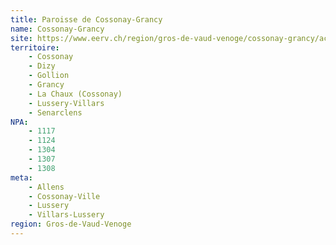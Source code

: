 ```yaml
---
title: Paroisse de Cossonay-Grancy
name: Cossonay-Grancy
site: https://www.eerv.ch/region/gros-de-vaud-venoge/cossonay-grancy/accueil
territoire:
    - Cossonay
    - Dizy
    - Gollion
    - Grancy
    - La Chaux (Cossonay)
    - Lussery-Villars
    - Senarclens
NPA:
    - 1117
    - 1124
    - 1304
    - 1307
    - 1308
meta:
    - Allens
    - Cossonay-Ville
    - Lussery
    - Villars-Lussery
region: Gros-de-Vaud-Venoge
---
```

